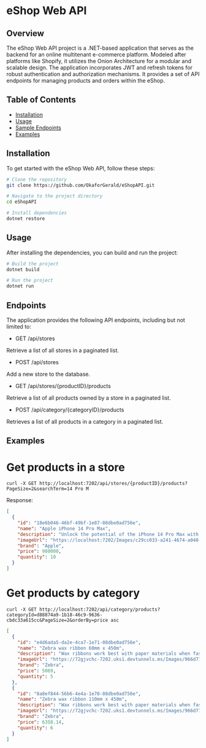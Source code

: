 # eShop Web API

## Overview

The eShop Web API project is a .NET-based application that serves as the backend for an online multitenant e-commerce platform. Modeled after platforms like Shopify, it utilizes the Onion Architecture for a modular and scalable design. The application incorporates JWT and refresh tokens for robust authentication and authorization mechanisms. It provides a set of API endpoints for managing products and orders within the eShop.

## Table of Contents

- [Installation](#Installation)
- [Usage](#usage)
- [Sample Endpoints](#endpoints)
- [Examples](#examples)

## Installation

To get started with the eShop Web API, follow these steps:

```bash
# Clone the repository
git clone https://github.com/OkaforGerald/eShopAPI.git

# Navigate to the project directory
cd eShopAPI

# Install dependencies
dotnet restore
```
## Usage

After installing the dependencies, you can build and run the project:

```bash
# Build the project
dotnet build

# Run the project
dotnet run
```
## Endpoints

The application provides the following API endpoints, including but not limited to:

- GET /api/stores

Retrieve a list of all stores in a paginated list.
- POST /api/stores

Add a new store to the database.
- GET /api/stores/{productID}/products

Retrieve a list of all products owned by a store in a paginated list.
- POST /api/category/{categoryID}/products

Retrieves a list of all products in a category in a paginated list.

## Examples

# Get products in a store

```curl
curl -X GET http://localhost:7202/api/stores/{productID}/products?PageSize=2&searchTerm=14 Pro M
```
Response:

```json
[
  {
    "id": "18e6b046-46bf-49bf-1e87-08dbe0ad756e",
    "name": "Apple iPhone 14 Pro Max",
    "description": "Unlock the potential of the iPhone 14 Pro Max with our powerful API. Seamlessly integrate the advanced Pro-Grade camera system, ProMotion display, and lightning-fast A16 Bionic chip into your applications. Access 5G connectivity, Face ID, and MagSafe technology for a truly immersive and secure user experience. Elevate your app's performance with iOS 16 compatibility and tap into the future of mobile innovation. Experience the API that empowers your app to harness the full capabilities of the iPhone 14 Pro Max.",
    "imageUrl": "https://localhost:7202/Images/c29cc033-a241-4674-a040-e51c0cc71873/iPhone 14 Pro Max.jpg",
    "brand": "Apple",
    "price": 980000,
    "quantity": 10
  }
]

```

# Get products by category

```curl
curl -X GET http://localhost:7202/api/category/products?categoryId=d88874a9-1b18-46c9-9636-cbdc33a615cc&PageSize=2&orderBy=price asc
```
```json
[
  {
    "id": "e4d6ada5-da2e-4ca7-1e71-08dbe0ad756e",
    "name": "Zebra wax ribbon 60mm x 450m",
    "description": "Wax ribbons work best with paper materials when fast print speeds are required, and in applications with little to no exposure to chemicals or abrasion. Ideal for general purpose labeling, shelf labels, shipping and receiving, inventory tracking, warehousing, or retail tags and labels Suitable for printing on most uncoated and coated paper labels and tags Good print quality at speeds up to 254mm/sec (10ips) and 152mm/sec (6ips) for rotated barcodes",
    "imageUrl": "https://72gjvchc-7202.uks1.devtunnels.ms/Images/966d779e-c693-4abe-bbc3-325ecc71b48d/Zebra wax ribbon 60mm x 450m.jpg",
    "brand": "Zebra",
    "price": 5069,
    "quantity": 5
  },
  {
    "id": "8a8ef844-56b6-4e4a-1e70-08dbe0ad756e",
    "name": "Zebra wax ribbon 110mm x 450m",
    "description": "Wax ribbons work best with paper materials when fast print speeds are required, and in applications with little to no exposure to chemicals or abrasion. Ideal for general purpose labeling, shelf labels, shipping and receiving, inventory tracking, warehousing, or retail tags and labels Suitable for printing on most uncoated and coated paper labels and tags Good print quality at speeds up to 254mm/sec (10ips) and 152mm/sec (6ips) for rotated barcodes",
    "imageUrl": "https://72gjvchc-7202.uks1.devtunnels.ms/Images/966d779e-c693-4abe-bbc3-325ecc71b48d/Zebra wax ribbon 110mm x 450m.jpg",
    "brand": "Zebra",
    "price": 6358.14,
    "quantity": 6
  }
]
```



